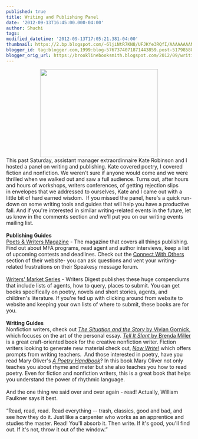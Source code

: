 ```yaml
---
published: true
title: Writing and Publishing Panel
date: '2012-09-13T16:45:00.000-04:00'
author: Shuchi
tags: 
modified_datetime: '2012-09-13T17:05:21.381-04:00'
thumbnail: https://2.bp.blogspot.com/-6ljiNtR7KN8/UFJKfe3RQfI/AAAAAAAAN0U/FRs_0til5eg/s72-c/writing+books.JPG
blogger_id: tag:blogger.com,1999:blog-5767374071871443859.post-5179858841181143450
blogger_orig_url: https://brooklinebooksmith.blogspot.com/2012/09/writing-and-publishing-panel.html
---
```


<div dir="ltr" style="text-align: left;" trbidi="on"><div class="separator" style="clear: both; text-align: center;"><a href="https://2.bp.blogspot.com/-6ljiNtR7KN8/UFJKfe3RQfI/AAAAAAAAN0U/FRs_0til5eg/s1600/writing+books.JPG" imageanchor="1" style="margin-left: 1em; margin-right: 1em;"><img border="0" hea="true" height="239" src="https://2.bp.blogspot.com/-6ljiNtR7KN8/UFJKfe3RQfI/AAAAAAAAN0U/FRs_0til5eg/s320/writing+books.JPG" width="320" /></a></div>This past Saturday, assistant manager extraordinnaire Kate Robinson and I hosted a panel on writing and publishing. Kate covered poetry, I covered fiction and nonfiction. We weren't sure if anyone would come and we were thrilled when we walked out and saw a full audience.&nbsp;Turns out, after&nbsp;hours and hours of workshops, writers conferences,&nbsp;of getting rejection slips in&nbsp;envelopes that we addressed to ourselves,&nbsp;Kate and I&nbsp;came out with a little bit of hard earned wisdom.&nbsp;&nbsp;If you missed the panel, here's a quick run-down on some writing&nbsp;tools and guides that will help you have a productive fall. And if you're interested in similar writing-related events in the future, let us know in the comments section and we'll put you on our writing events mailing list. <br /><br /><strong>Publishing Guides</strong><br /><a href="https://www.pw.org/" target="_blank">Poets &amp; Writers Magazine</a>&nbsp;- The magazine that covers all things publishing. Find out about MFA programs, read agent and author interviews, keep a list of upcoming contests and deadlines. Check out the <a href="https://www.pw.org/connect" target="_blank">Connect With Others</a> section of their website- you can ask questions and vent your writing-related frustrations&nbsp;on their Speakesy message&nbsp;forum. <br /><br /><a href="https://www.brooklinebooksmith-shop.com/search/apachesolr_search/%22writers%27%20market%22" target="_blank">Writers' Market Series</a> - Writers Digest publishes these huge compendiums that include lists of agents, how to query, places to submit.&nbsp;You can get books specifically on&nbsp;poetry, novels and short stories, agents,&nbsp;and children's literature. If you're fed up with clicking around from website to website&nbsp;and keeping your own lists of where to submit, these books are for you. <br /><br /><strong>Writing Guides</strong><br />Nonfiction writers, check out <a href="https://www.brooklinebooksmith-shop.com/book/9780374528584" target="_blank"><em>The Situation and the Story</em> by Vivian Gornick</a>, which focuses on the art of the personal essay. <a href="https://www.brooklinebooksmith-shop.com/book/9780071781770" target="_blank"><em>Tell It Slant</em> by Brenda Miller</a> is a great craft-oriented book for the creative nonfiction writer. Fiction writers looking to generate new material check out, <a href="https://www.brooklinebooksmith-shop.com/book/9781585425228" target="_blank"><em>Now Write!</em></a>&nbsp;which offers prompts from writing teachers.&nbsp; And those interested in poetry, have you read Mary Oliver's <a href="https://www.brooklinebooksmith-shop.com/book/9780156724005" target="_blank"><em>A Poetry Handbook</em></a>? In this book Mary Oliver not only teaches you about rhyme and meter but she also teaches you how to read poetry. Even for fiction and nonfiction writers, this is a great book that helps you understand the power of rhythmic language.<br /><br />And the one thing we said over and over again - read! Actually,&nbsp;William Faulkner says it best.<br /><br />“Read, read, read. Read everything -- trash, classics, good and bad, and see how they do it. Just like a carpenter who works as an apprentice and studies the master. Read! You'll absorb it. Then write. If it's good, you'll find out. If it's not, throw it out of the window.” </div>